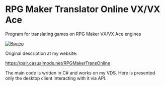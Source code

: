 # RPG Maker Translator Online VX/VX Ace
Program for translating games on RPG Maker VX/VX Ace engines

[![Видео](https://pair.casualmods.net/images/Onlinetrans/demo.png)](https://youtu.be/PkSxyJofxdY)


Original description at my website:

https://pair.casualmods.net/RPGMakerTransOnline

The main code is written in C# and works on my VDS.
Here is presented only the desktop client interacting with it via API.

